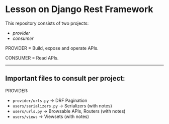 # Lesson on Django Rest Framework

This repository consists of two projects:
- *provider*
- *consumer*

PROVIDER = Build, expose and operate APIs.

CONSUMER = Read APIs.
__________________________________________________________________

## Important files to consult per project:

PROVIDER:
- `provider/urls.py` -> DRF Pagination
- `users/serializers.py` -> Serializers (with notes)
- `users/urls.py` -> Browsable APIs, Routers (with notes)
- `users/views` -> Viewsets (with notes)
